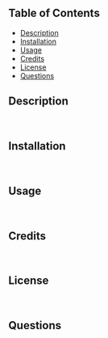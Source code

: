 ## Table of Contents

- [Description](#description)
- [Installation](#installation)
- [Usage](#usage)
- [Credits](#credits)
- [License](#license)
- [Questions](#Questions)

## Description

<br />

## Installation

<br />

## Usage

<br />

## Credits

<br />

## License

<br />

## Questions

<br />
